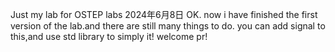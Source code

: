 Just my lab for OSTEP labs
2024年6月8日 OK.
now i have finished the first version of the lab.and there are still many things to do.
you can add signal to this,and use std library to simply it! welcome pr!
